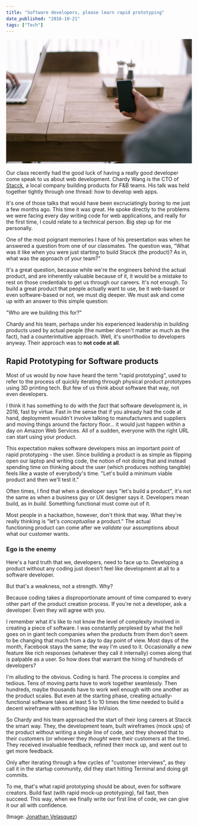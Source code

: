 ```yaml
---
title: "Software developers, please learn rapid prototyping"
date_published: "2016-10-21"
tags: ["Tech"]
---
```


![a person using an iphone next to a laptop](images/c9e42240-1024x683.jpeg)

Our class recently had the good luck of having a really good developer come speak to us about web development. Chardy Wang is the CTO of [Stacck](http://www.stacck.com/), a local company building products for F&B teams. His talk was held together tightly through one thread: how to develop web apps.

It's one of those talks that would have been excruciatingly boring to me just a few months ago. This time it was great. He spoke directly to the problems we were facing every day writing code for web applications, and really for the first time, I could relate to a technical person. Big step up for me personally.

One of the most poignant memories I have of his presentation was when he answered a question from one of our classmates. The question was, "What was it like when you were just starting to build Stacck (the product)? As in, what was the approach of your team?"

It's a great question, because while we're the engineers behind the actual product, and are inherently valuable because of it, it would be a mistake to rest on those credentials to get us through our careers. It's not enough. To build a great product that people actually want to use, be it web-based or even software-based or not, we must dig deeper. We must ask and come up with an answer to this simple question:

"Who are we building this for?"

Chardy and his team, perhaps under his experienced leadership in building products used by actual people (the number doesn't matter as much as the fact), had a counterintuitive approach. Well, it's unorthodox to developers anyway. Their approach was to **not code at all**.

## Rapid Prototyping for Software products

Most of us would by now have heard the term "rapid prototyping", used to refer to the process of quickly iterating through physical product prototypes using 3D printing tech. But few of us think about software that way, not even developers.

I think it has something to do with the _fact_ that software development is, in 2016, fast by virtue. Fast in the sense that if you already had the code at hand, deployment wouldn't involve talking to manufacturers and suppliers and moving things around the factory floor... it would just happen within a day on Amazon Web Services. All of a sudden, everyone with the right URL can start using your product.

This expectation makes software developers miss an important point of rapid prototyping - the user. Since building a product is as simple as flipping open our laptop and writing code, the notion of not doing that and instead spending time on thinking about the user (which produces nothing tangible) feels like a waste of everybody's time. "Let's build a minimum viable product and then we'll test it."

Often times, I find that when a developer says "let's build a product", it's not the same as when a business guy or UX designer says it. Developers mean build, as in _build_. Something functional must come out of it.

Most people in a hackathon, however, don't think that way. What they're really thinking is "let's _conceptualise_ a product." The actual functioning product can come after we _validate_ our assumptions about what our customer wants.

### Ego is the enemy

Here's a hard truth that we, developers, need to face up to. Developing a product without any coding just doesn't feel like development at all to a software developer.

But that's a weakness, not a strength. Why?

Because coding takes a disproportionate amount of time compared to every other part of the product creation process. If you're not a developer, ask a developer. Even they will agree with you.

I remember what it's like to not know the level of complexity involved in creating a piece of software. I was constantly perplexed by what the hell goes on in giant tech companies when the products from them don't seem to be changing that much from a day to day point of view. Most days of the month, Facebook stays the same; the way I'm used to it. Occasionally a new feature like rich responses (whatever they call it internally) comes along that is palpable as a user. So how does that warrant the hiring of hundreds of developers?

I'm alluding to the obvious. Coding is hard. The process is complex and tedious. Tens of moving parts have to work together seamlessly. Then hundreds, maybe thousands have to work well enough with one another as the product scales. But even at the starting phase, creating actually-functional software takes at least 5 to 10 times the time needed to build a decent wireframe with something like InVision.

So Chardy and his team approached the start of their long careers at Stacck the smart way. They, the development team, built wireframes (mock ups) of the product without writing a single line of code, and they showed that to their customers (or whoever they _thought_ were their customers at the time). They received invaluable feedback, refined their mock up, and went out to get more feedback.

Only after iterating through a few cycles of "customer interviews", as they call it in the startup community, did they start hitting Terminal and doing git commits.

To me, that's what rapid prototyping should be about, even for software creators. Build fast (with rapid mock-up prototyping), fail fast, then succeed. This way, when we finally write our first line of code, we can give it our all with confidence.

(Image: [Jonathan Velasquez](https://unsplash.com/@jonathanvez))

